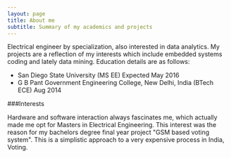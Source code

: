 ```yaml
---
layout: page
title: About me
subtitle: Summary of my academics and projects
---
```


Electrical engineer by specialization, also interested in data analytics. My projects are a reflection of my interests which include embedded systems coding and lately data mining. Education details are as follows:

- San Diego State University (MS EE) Expected May 2016   
- G B Pant Government Engineering College, New Delhi, India (BTech ECE) Aug 2014    

###Interests

Hardware and software interaction always fascinates me, which actually made me opt for Masters in Electrical Engineering. This interest was the reason for my bachelors degree final year project "GSM based voting system". This is a simplistic approach to a very expensive process in India, Voting. 
